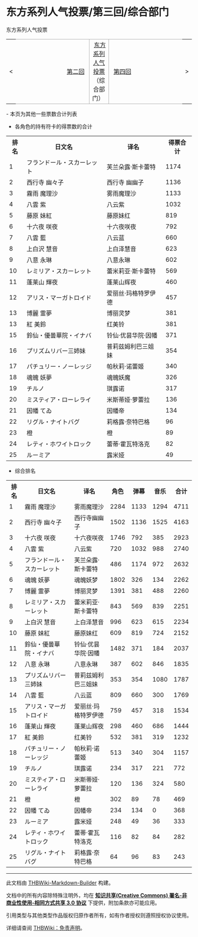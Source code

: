 # 东方系列人气投票/第三回/综合部门

<!-- source html: G:\repos\THBWiki-Markdown-Builder\THBWikiMarkdown\Temp\main\1\12\ns0%3A%E4%B8%9C%E6%96%B9%E7%B3%BB%E5%88%97%E4%BA%BA%E6%B0%94%E6%8A%95%E7%A5%A8%2F%E7%AC%AC%E4%B8%89%E5%9B%9E%2F%E7%BB%BC%E5%90%88%E9%83%A8%E9%97%A8.html -->

东方系列人气投票

<center>

<table>
<tbody><tr>
<td>&lt;
</td>
<td style="border-top: 1px solid #aaaaaa; border-bottom: 1px solid #aaaaaa; width: 50%; text-align: right"><a href="./东方系列人气投票-第二回-综合部门.md" title="东方系列人气投票/第二回/综合部门">第二回</a>&#160;
</td>
<td style="text-align: center; border-left: 1px solid #aaaaaa; border-right: 1px solid #aaaaaa; border-top: 1px solid #aaaaaa; border-bottom: 1px solid #aaaaaa;">&#160;<a href="./东方系列人气投票.md" title="东方系列人气投票">东方系列人气投票</a>（综合部门）&#160;
</td>
<td style="border-top: 1px solid #aaaaaa; border-bottom: 1px solid #aaaaaa; width: 50%; text-align: left">&#160;<a href="./东方系列人气投票-第四回-综合部门.md" title="东方系列人气投票/第四回/综合部门">第四回</a>
</td>
<td>&gt;
</td></tr></tbody></table>

  
</center>
- 本页为其他一些票数合计列表

  
  

  

- 各角色的持有符卡的得票数的合计


<table>
<tbody><tr>
<th>排名</th>
<th>日文名</th>
<th>译名</th>
<th>得票合计
</th></tr>
<tr>
<td>1</td>
<td>フランドール・スカーレット</td>
<td>芙兰朵露·斯卡蕾特</td>
<td>1174
</td></tr>
<tr>
<td>2</td>
<td>西行寺 幽々子</td>
<td>西行寺 幽幽子</td>
<td>1136
</td></tr>
<tr>
<td>3</td>
<td>霧雨 魔理沙</td>
<td>雾雨魔理沙</td>
<td>1133
</td></tr>
<tr>
<td>4</td>
<td>八雲 紫</td>
<td>八云紫</td>
<td>1032
</td></tr>
<tr>
<td>5</td>
<td>藤原 妹紅</td>
<td>藤原妹红</td>
<td>819
</td></tr>
<tr>
<td>6</td>
<td>十六夜 咲夜</td>
<td>十六夜咲夜</td>
<td>792
</td></tr>
<tr>
<td>7</td>
<td>八雲 藍</td>
<td>八云蓝</td>
<td>660
</td></tr>
<tr>
<td>8</td>
<td>上白沢 慧音</td>
<td>上白泽慧音</td>
<td>623
</td></tr>
<tr>
<td>9</td>
<td>八意 永琳</td>
<td>八意永琳</td>
<td>602
</td></tr>
<tr>
<td>10</td>
<td>レミリア・スカーレット</td>
<td>蕾米莉亚·斯卡蕾特</td>
<td>569
</td></tr>
<tr>
<td>11</td>
<td>蓬莱山 輝夜</td>
<td>蓬莱山辉夜</td>
<td>460
</td></tr>
<tr>
<td>12</td>
<td>アリス・マーガトロイド</td>
<td>爱丽丝·玛格特罗伊德</td>
<td>457
</td></tr>
<tr>
<td>13</td>
<td>博麗 霊夢</td>
<td>博丽灵梦</td>
<td>381
</td></tr>
<tr>
<td>13</td>
<td>紅 美鈴</td>
<td>红美铃</td>
<td>381
</td></tr>
<tr>
<td>15</td>
<td>鈴仙・優曇華院・イナバ</td>
<td>铃仙·优昙华院·因幡</td>
<td>371
</td></tr>
<tr>
<td>16</td>
<td>プリズムリバー三姉妹</td>
<td>普莉兹姆利巴三姐妹</td>
<td>354
</td></tr>
<tr>
<td>17</td>
<td>パチュリー・ノーレッジ</td>
<td>帕秋莉·诺蕾姬</td>
<td>340
</td></tr>
<tr>
<td>18</td>
<td>魂魄 妖夢</td>
<td>魂魄妖魔</td>
<td>326
</td></tr>
<tr>
<td>19</td>
<td>チルノ</td>
<td>琪露诺</td>
<td>317
</td></tr>
<tr>
<td>20</td>
<td>ミスティア・ローレライ</td>
<td>米斯蒂娅·萝蕾拉</td>
<td>136
</td></tr>
<tr>
<td>21</td>
<td>因幡 てゐ</td>
<td>因幡帝</td>
<td>134
</td></tr>
<tr>
<td>22</td>
<td>リグル・ナイトバグ</td>
<td>莉格露·奈特巴格</td>
<td>96
</td></tr>
<tr>
<td>23</td>
<td>橙</td>
<td>橙</td>
<td>89
</td></tr>
<tr>
<td>24</td>
<td>レティ・ホワイトロック</td>
<td>蕾蒂·霍瓦特洛克</td>
<td>82
</td></tr>
<tr>
<td>25</td>
<td>ルーミア</td>
<td>露米娅</td>
<td>49
</td></tr></tbody></table>


- 综合排名


<table>
<tbody><tr>
<th>排名</th>
<th>日文名</th>
<th>译名</th>
<th>角色</th>
<th>弹幕</th>
<th>音乐</th>
<th>合计
</th></tr>
<tr>
<td>1</td>
<td>霧雨 魔理沙</td>
<td>雾雨魔理沙</td>
<td>2284</td>
<td>1133</td>
<td>1294</td>
<td>4711
</td></tr>
<tr>
<td>2</td>
<td>西行寺 幽々子</td>
<td>西行寺幽幽子</td>
<td>1502</td>
<td>1136</td>
<td>1525</td>
<td>4163
</td></tr>
<tr>
<td>3</td>
<td>十六夜 咲夜</td>
<td>十六夜咲夜</td>
<td>1746</td>
<td>792</td>
<td>385</td>
<td>2923
</td></tr>
<tr>
<td>4</td>
<td>八雲 紫</td>
<td>八云紫</td>
<td>720</td>
<td>1032</td>
<td>988</td>
<td>2740
</td></tr>
<tr>
<td>5</td>
<td>フランドール・スカーレット</td>
<td>芙兰朵露·斯卡蕾特</td>
<td>486</td>
<td>1174</td>
<td>972</td>
<td>2632
</td></tr>
<tr>
<td>6</td>
<td>魂魄 妖夢</td>
<td>魂魄妖梦</td>
<td>1802</td>
<td>326</td>
<td>134</td>
<td>2262
</td></tr>
<tr>
<td>7</td>
<td>博麗 霊夢</td>
<td>博丽灵梦</td>
<td>1391</td>
<td>381</td>
<td>488</td>
<td>2260
</td></tr>
<tr>
<td>8</td>
<td>レミリア・スカーレット</td>
<td>蕾米莉亚·斯卡蕾特</td>
<td>843</td>
<td>569</td>
<td>839</td>
<td>2251
</td></tr>
<tr>
<td>9</td>
<td>上白沢 慧音</td>
<td>上白泽慧音</td>
<td>996</td>
<td>623</td>
<td>615</td>
<td>2234
</td></tr>
<tr>
<td>10</td>
<td>藤原 妹紅</td>
<td>藤原妹红</td>
<td>609</td>
<td>819</td>
<td>724</td>
<td>2152
</td></tr>
<tr>
<td>11</td>
<td>鈴仙・優曇華院・イナバ</td>
<td>铃仙·优昙华院·因幡</td>
<td>1482</td>
<td>371</td>
<td>184</td>
<td>2037
</td></tr>
<tr>
<td>12</td>
<td>八意 永琳</td>
<td>八意永琳</td>
<td>387</td>
<td>602</td>
<td>846</td>
<td>1835
</td></tr>
<tr>
<td>13</td>
<td>プリズムリバー三姉妹</td>
<td>普莉兹姆利巴三姐妹</td>
<td>353</td>
<td>354</td>
<td>1080</td>
<td>1787
</td></tr>
<tr>
<td>14</td>
<td>八雲 藍</td>
<td>八云蓝</td>
<td>809</td>
<td>660</td>
<td>300</td>
<td>1769
</td></tr>
<tr>
<td>15</td>
<td>アリス・マーガトロイド</td>
<td>爱丽丝·玛格特罗伊德</td>
<td>759</td>
<td>457</td>
<td>318</td>
<td>1534
</td></tr>
<tr>
<td>16</td>
<td>蓬莱山 輝夜</td>
<td>蓬莱山辉夜</td>
<td>298</td>
<td>460</td>
<td>686</td>
<td>1444
</td></tr>
<tr>
<td>17</td>
<td>紅 美鈴</td>
<td>红美铃</td>
<td>532</td>
<td>381</td>
<td>319</td>
<td>1232
</td></tr>
<tr>
<td>18</td>
<td>パチュリー・ノーレッジ</td>
<td>帕秋莉·诺蕾姬</td>
<td>513</td>
<td>340</td>
<td>304</td>
<td>1157
</td></tr>
<tr>
<td>19</td>
<td>チルノ</td>
<td>琪露诺</td>
<td>234</td>
<td>317</td>
<td>221</td>
<td>772
</td></tr>
<tr>
<td>20</td>
<td>ミスティア・ローレライ</td>
<td>米斯蒂娅·萝蕾拉</td>
<td>120</td>
<td>136</td>
<td>324</td>
<td>580
</td></tr>
<tr>
<td>21</td>
<td>橙</td>
<td>橙</td>
<td>302</td>
<td>89</td>
<td>78</td>
<td>469
</td></tr>
<tr>
<td>22</td>
<td>因幡 てゐ</td>
<td>因幡帝</td>
<td>234</td>
<td>134</td>
<td>0</td>
<td>368
</td></tr>
<tr>
<td>23</td>
<td>ルーミア</td>
<td>露米娅</td>
<td>248</td>
<td>49</td>
<td>36</td>
<td>333
</td></tr>
<tr>
<td>24</td>
<td>レティ・ホワイトロック</td>
<td>蕾蒂·霍瓦特洛克</td>
<td>116</td>
<td>82</td>
<td>84</td>
<td>282
</td></tr>
<tr>
<td>25</td>
<td>リグル・ナイトバグ</td>
<td>莉格露·奈特巴格</td>
<td>64</td>
<td>96</td>
<td>83</td>
<td>243
</td></tr></tbody></table>






---

此文档由 [THBWiki-Markdown-Builder](https://github.com/Delsin-Yu/THBWiki-Markdown-Builder) 构建。

文档中的所有内容除特殊注明外，均在 [**知识共享(Creative Commons) 署名-非商业性使用-相同方式共享 3.0 协议**](https://creativecommons.org/licenses/by-sa/3.0/deed.zh-hans) 下提供，附加条款亦可能应用。

引用类型与其他类型作品版权归原作者所有，如有作者授权则遵照授权协议使用。

详细请查阅 [THBWiki：免责声明](https://thbwiki.cc/THBWiki:%E5%85%8D%E8%B4%A3%E5%A3%B0%E6%98%8E)。

